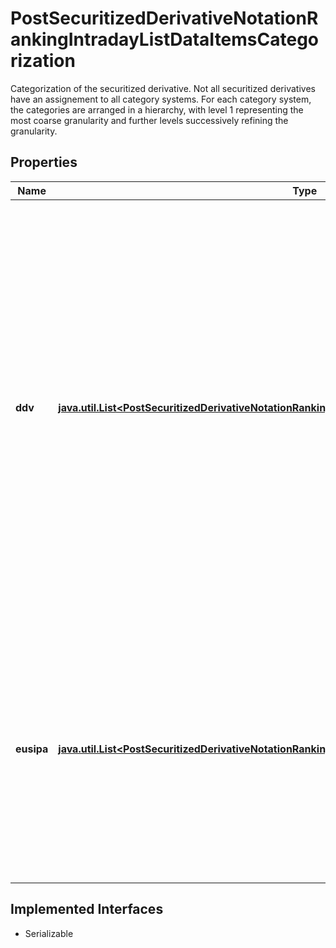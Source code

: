 

# PostSecuritizedDerivativeNotationRankingIntradayListDataItemsCategorization

Categorization of the securitized derivative. Not all securitized derivatives have an assignement to all category systems. For each category system, the categories are arranged in a hierarchy, with level 1 representing the most coarse granularity and further levels successively refining the granularity.

## Properties

Name | Type | Description | Notes
------------ | ------------- | ------------- | -------------
**ddv** | [**java.util.List&lt;PostSecuritizedDerivativeNotationRankingIntradayListDataCategorizationDdvItems&gt;**](PostSecuritizedDerivativeNotationRankingIntradayListDataCategorizationDdvItems.md) | Categorization based on the DDV (Deutscher Derivate Verband, German for German Derivatives Association) product classification. This category system covers securitized derivatives traded in Germany except exchange trade commodities (ETC) and exchange traded notes (ETN). See endpoint &#x60;/category/list-by-system&#x60; for category system 23 for possible values. |  [optional]
**eusipa** | [**java.util.List&lt;PostSecuritizedDerivativeNotationRankingIntradayListDataCategorizationEusipaItems&gt;**](PostSecuritizedDerivativeNotationRankingIntradayListDataCategorizationEusipaItems.md) | Categorization based on the EUSIPA (European Structured Investment Products Association) product classification. This category system  covers all securitized derivatives. See endpoint &#x60;/category/list-by-system&#x60; for category system 18 for possible values. |  [optional]


## Implemented Interfaces

* Serializable


